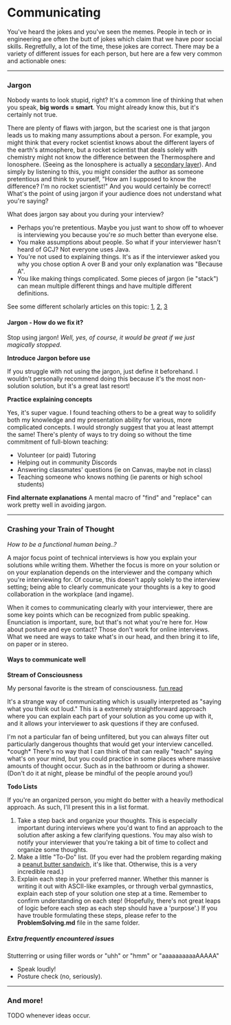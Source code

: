 # Communicating
You've heard the jokes and you've seen the memes.
People in tech or in engineering are often the butt of jokes which claim that we have poor social skills.
Regretfully, a lot of the time, these jokes are correct.
There may be a variety of different issues for each person, but here are a few very common and actionable ones:

-----

### Jargon

Nobody wants to look stupid, right?
It's a common line of thinking that when you speak, **big words = smart**.
You might already know this, but it's certainly not true.


There are plenty of flaws with jargon, but the scariest one is that jargon leads us to making many assumptions about a person.
For example, you might think that every rocket scientist knows about the different layers of the earth's atmosphere,
but a rocket scientist that deals solely with chemistry might not know the difference between the Thermosphere and Ionosphere.
(Seeing as the Ionosphere is actually a [secondary layer](https://en.wikipedia.org/wiki/Atmosphere_of_Earth#Other_layers)).
And simply by listening to this, you might consider the author as someone pretentious and think to yourself,
"How am I supposed to know the difference? I'm no rocket scientist!"
And you would certainly be correct! What's the point of using jargon if your audience does not understand what you're saying?


What does jargon say about you during your interview?
- Perhaps you're pretentious. Maybe you just want to show off to whoever is interviewing you because you're *so* much better than everyone else.
- You make assumptions about people. So what if your interviewer hasn't heard of GCJ? Not everyone uses Java.
- You're not used to explaining things. It's as if the interviewer asked you why you chose option A over B and your only explanation was "Because A".
- You like making things complicated. Some pieces of jargon (ie "stack") can mean multiple different things and have multiple different definitions.


See some different scholarly articles on this topic:
[1](http://ojin.nursingworld.org/MainMenuCategories/ANAMarketplace/ANAPeriodicals/OJIN/TableofContents/Vol-19-2014/No3-Sept-2014/Effective-Interpersonal-Communication.html),
[2](https://www.scirp.org/html/1-2120357_50661.htm),
[3](https://ieeexplore.ieee.org/abstract/document/4076452)

#### Jargon - How do we fix it?

Stop using jargon! *Well, yes, of course, it would be great if we just magically stopped.*


**Introduce Jargon before use**

If you struggle with not using the jargon, just define it beforehand.
I wouldn't personally recommend doing this because it's the most non-solution solution, but it's a great last resort!


**Practice explaining concepts**

Yes, it's super vague.
I found teaching others to be a great way to solidify both my knowledge and my presentation ability for various, more complicated concepts.
I would strongly suggest that you at least attempt the same!
There's plenty of ways to try doing so without the time commitment of full-blown teaching:
- Volunteer (or paid) Tutoring
- Helping out in community Discords
- Answering classmates' questions (ie on Canvas, maybe not in class)
- Teaching someone who knows nothing (ie parents or high school students)


**Find alternate explanations**
A mental macro of "find" and "replace" can work pretty well in avoiding jargon.

-----

### Crashing your Train of Thought

*How to be a functional human being..?*

A major focus point of technical interviews is how you explain your solutions while writing them.
Whether the focus is more on your solution or on your explanation depends on the interviewer and the company which you're interviewing for.
Of course, this doesn't apply solely to the interview setting; being able to clearly communicate your thoughts is a key to good collaboration in the workplace (and ingame).

When it comes to communicating clearly with your interviewer, there are some key points which can be recognized from public speaking.
Enunciation is important, sure, but that's not what you're here for.
How about posture and eye contact? Those don't work for online interviews.
What we need are ways to take what's in our head, and then bring it to life, on paper or in stereo.

#### Ways to communicate well

**Stream of Consciousness**

My personal favorite is the stream of consciousness. [fun read](https://www.researchgate.net/publication/323322454_Relationship_between_Stream_of_Consciousness_and_Disintegration_in_20th_Century_Literature)

It's a strange way of communicating which is usually interpreted as "saying what you think out loud."
This is a extremely straightforward approach where you can explain each part of your solution as you come up with it, and it allows your interviewer to ask questions if they are confused.

I'm not a particular fan of being unfiltered, but you can always filter out particularly dangerous thoughts that would get your interview cancelled. \*cough\*
There's no way that I can think of that can really "teach" saying what's on your mind, but you could practice in some places where massive amounts of thought occur.
Such as in the bathroom or during a shower. (Don't do it at night, please be mindful of the people around you!)

**Todo Lists**

If you're an organized person, you might do better with a heavily methodical approach.
As such, I'll present this in a list format.

1. Take a step back and organize your thoughts.
This is especially important during interviews where you'd want to find an approach to the solution after asking a few clarifying questions.
You may also wish to notify your interviewer that you're taking a bit of time to collect and organize some thoughts.
2. Make a little "To-Do" list. (If you ever had the problem regarding making a [peanut butter sandwich](http://static.zerorobotics.mit.edu/docs/team-activities/ProgrammingPeanutButterAndJelly.pdf), it's like that.
Otherwise, this is a very incredible read.)
3. Explain each step in your preferred manner.
Whether this manner is writing it out with ASCII-like examples, or through verbal gymnastics, explain each step of your solution one step at a time.
Remember to confirm understanding on each step! (Hopefully, there's not great leaps of logic before each step as each step should have a 'purpose'.)
If you have trouble formulating these steps, please refer to the __ProblemSolving.md__ file in the same folder.

##### Extra frequently encountered issues

Stutterring or using filler words or "uhh" or "hmm" or "aaaaaaaaaaAAAAA"
- Speak loudly!
- Posture check (no, seriously).

-----

### And more!
TODO whenever ideas occur.